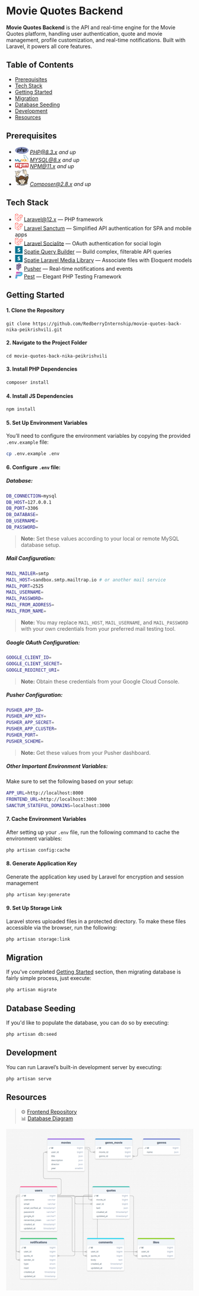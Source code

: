 # Movie Quotes Backend

**Movie Quotes Backend** is the API and real-time engine for the Movie Quotes platform, handling user authentication, quote and movie management, profile customization, and real-time notifications. Built with Laravel, it powers all core features.

## Table of Contents

-   [Prerequisites](#prerequisites)
-   [Tech Stack](#tech-stack)
-   [Getting Started](#getting-started)
-   [Migration](#migration)
-   [Database Seeding](#database-seeding)
-   [Development](#development)
-   [Resources](#resources)

## Prerequisites

-   <img src="readme/assets/icons/php.svg" width="36"/> *PHP@8.3.x and up*
-   <img src="readme/assets/icons/mysql.svg" width="36"/> *MYSQL@8.x and up*
-   <img src="readme/assets/icons/npm.svg" width="36"/> *NPM@11.x and up*
-   <img src="readme/assets/icons/composer.svg" width="36"/> *Composer@2.8.x and up*

## Tech Stack

-   <img src="readme/assets/icons/laravel.svg" width="20"/> [Laravel@12.x](https://laravel.com/docs/12.x/ "Laravel") — PHP framework
-   <img src="readme/assets/icons/laravel.svg" width="20"/> [Laravel Sanctum](https://laravel.com/docs/12.x/sanctum) — Simplified API authentication for SPA and mobile apps
-   <img src="readme/assets/icons/laravel.svg" width="20"/> [Laravel Socialite](https://laravel.com/docs/12.x/socialite) — OAuth authentication for social login
-   <img src="readme/assets/icons/spatie.svg" width="20"/> [Spatie Query Builder](https://spatie.be/docs/laravel-query-builder/v6/introduction) — Build complex, filterable API queries
-   <img src="readme/assets/icons/spatie.svg" width="20"/> [Spatie Laravel Media Library](https://spatie.be/docs/laravel-medialibrary/v11/introduction) — Associate files with Eloquent models
-   <img src="readme/assets/icons/pusher.svg" width="20"/> [Pusher](https://pusher.com/docs/channels) — Real-time notifications and events
-   <img src="readme/assets/icons/pest.svg" width="20"/> [Pest](https://pestphp.com/docs/introduction) — Elegant PHP Testing Framework

## Getting Started

#### 1. Clone the Repository

```
git clone https://github.com/RedberryInternship/movie-quotes-back-nika-peikrishvili.git
```

#### 2. Navigate to the Project Folder

```
cd movie-quotes-back-nika-peikrishvili
```

#### 3. Install PHP Dependencies

```sh
composer install
```

#### 4. Install JS Dependencies

```bash
npm install
```

#### 5. Set Up Environment Variables

You’ll need to configure the environment variables by copying the provided `.env.example` file:

```sh
cp .env.example .env
```

#### 6. Configure `.env` file:

##### **Database:**

```sh
DB_CONNECTION=mysql
DB_HOST=127.0.0.1
DB_PORT=3306
DB_DATABASE=
DB_USERNAME=
DB_PASSWORD=
```

> **Note:** Set these values according to your local or remote MySQL database setup.

##### **Mail Configuration:**

```sh
MAIL_MAILER=smtp
MAIL_HOST=sandbox.smtp.mailtrap.io # or another mail service
MAIL_PORT=2525
MAIL_USERNAME=
MAIL_PASSWORD=
MAIL_FROM_ADDRESS=
MAIL_FROM_NAME=
```

> **Note:** You may replace `MAIL_HOST`, `MAIL_USERNAME`, and `MAIL_PASSWORD` with your own credentials from your preferred mail testing tool.

##### **Google OAuth Configuration:**

```sh
GOOGLE_CLIENT_ID=
GOOGLE_CLIENT_SECRET=
GOOGLE_REDIRECT_URI=
```

> **Note:** Obtain these credentials from your Google Cloud Console.

##### **Pusher Configuration:**

```sh
PUSHER_APP_ID=
PUSHER_APP_KEY=
PUSHER_APP_SECRET=
PUSHER_APP_CLUSTER=
PUSHER_PORT=
PUSHER_SCHEME=
```

> **Note:** Get these values from your Pusher dashboard.

##### **Other Important Environment Variables:**

Make sure to set the following based on your setup:

```sh
APP_URL=http://localhost:8000
FRONTEND_URL=http://localhost:3000
SANCTUM_STATEFUL_DOMAINS=localhost:3000
```

#### 7. Cache Environment Variables

After setting up your `.env` file, run the following command to cache the environment variables:

```sh
php artisan config:cache
```

#### 8. Generate Application Key

Generate the application key used by Laravel for encryption and session management

```sh
php artisan key:generate
```

#### 9. Set Up Storage Link

Laravel stores uploaded files in a protected directory. To make these files accessible via the browser, run the following:

```sh
php artisan storage:link
```

## Migration

If you've completed [Getting Started](#getting-started) section, then migrating database is fairly simple process, just execute:

```sh
php artisan migrate
```

## Database Seeding

If you'd like to populate the database, you can do so by executing:

```sh
php artisan db:seed
```

## Development

You can run Laravel’s built-in development server by executing:

```sh
php artisan serve
```

## Resources

> ⚙️ [Frontend Repository](https://github.com/RedberryInternship/movie-quotes-front-nika-peikrishvili)  
> 📊 [Database Diagram](https://drawsql.app/teams/rb-24/diagrams/movie-quotes)

![Database Diagram](readme/assets/images/database-diagram.png)
